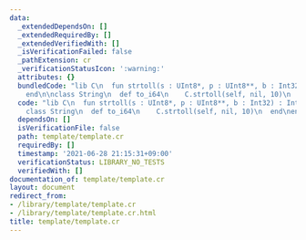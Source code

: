 ```yaml
---
data:
  _extendedDependsOn: []
  _extendedRequiredBy: []
  _extendedVerifiedWith: []
  _isVerificationFailed: false
  _pathExtension: cr
  _verificationStatusIcon: ':warning:'
  attributes: {}
  bundledCode: "lib C\n  fun strtoll(s : UInt8*, p : UInt8**, b : Int32) : Int64\n\
    end\n\nclass String\n  def to_i64\n    C.strtoll(self, nil, 10)\n  end\nend\n"
  code: "lib C\n  fun strtoll(s : UInt8*, p : UInt8**, b : Int32) : Int64\nend\n\n\
    class String\n  def to_i64\n    C.strtoll(self, nil, 10)\n  end\nend\n"
  dependsOn: []
  isVerificationFile: false
  path: template/template.cr
  requiredBy: []
  timestamp: '2021-06-28 21:15:31+09:00'
  verificationStatus: LIBRARY_NO_TESTS
  verifiedWith: []
documentation_of: template/template.cr
layout: document
redirect_from:
- /library/template/template.cr
- /library/template/template.cr.html
title: template/template.cr
---
```

